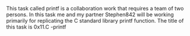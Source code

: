 This task called printf is a collaboration work that requires a team of two persons. In this task me and my partner Stephen842 will be working primarily for replicating the C standard library printf function. The title of this task is 0x11.C -printf
